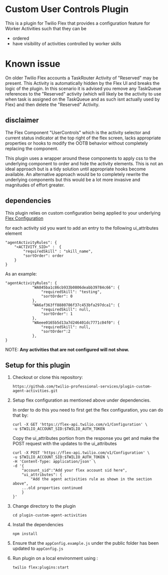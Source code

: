 # Custom User Controls Plugin

This is a plugin for Twilio Flex that provides a configuration feature for Worker Activities such that they can be

- ordered
- have visibility of activities controlled by worker skills

# Known issue

On older Twilio Flex accounts a TaskRouter Activity of "Reserved" may be present.  This Activity is automatically hidden by the Flex UI and breaks the logic of the plugin.  In this scenario it is advised you remove any TaskQueue references to the "Reserved" activity (which will likely be the activity to use when task is assigned on the TaskQueue and as such isnt actually used by Flex) and then delete the "Reserved" Activity.

## disclaimer

The Flex Component "UserControls" which is the activity selector and current status indicator at the top right of the flex screen, lacks appropriate properties or hooks to modify the OOTB behavior without completely replacing the component.

This plugin uses a wrapper around these components to apply css to the underlying component to order and hide the activity elements.  This is not an ideal approach but is a tidy solution until appropriate hooks become available.  An alternative approach would be to completely rewrite the underlying components but this would be a lot more invasive and magnitudes of effort greater.

## dependencies

This plugin relies on custom configuration being applied to your underlying [Flex Configuration](https://www.twilio.com/docs/flex/developer/ui/configuration#modifying-configuration-for-flextwiliocom)

for each activity sid you want to add an entry to the following ui_attributes element

```
"agentActivityRules": {
	"<ACTIVITY_SID>" :  {
		"requiredSkill" : "skill_name",
		"sortOrder": order
	}
}
```

As an example:

```
"agentActivityRules": {
            "WA845ba1c86cb933b0806deabb39784c66": {
                "requiredSkill": "testing",
                "sortOrder": 0
            },
            "WA6af363ff8880786f37c453bfa297dca1": {
                "requiredSkill": null,
                "sortOrder": 1
            },
            "WAeee0165b5d13a7d246401dc7771c04f0": {
                "requiredSkill": null,
                "sortOrder":2
            },
}
```

NOTE: **Any activities that are not configured will not show.**

## Setup for this plugin

1. Checkout or clone this repository:

	  ```
	https://github.com/twilio-professional-services/plugin-custom-agent-activities.git
	  ```


2. Setup flex configuration as mentioned above under dependencies.

	In order to do this you need to first get the flex configuration, you can do that by:

	```
	curl -X GET 'https://flex-api.twilio.com/v1/Configuration' \
	-u $TWILIO_ACCOUNT_SID:$TWILIO_AUTH_TOKEN
	```

	Copy the ui_attributes portion from the response you get and make the POST request with the updates to the ui_attributes

	```
	curl -X POST 'https://flex-api.twilio.com/v1/Configuration' \
    -u $TWILIO_ACCOUNT_SID:$TWILIO_AUTH_TOKEN \
    -H 'Content-Type: application/json' \
    -d '{
        "account_sid":"Add your flex account sid here",
        "ui_attributes": {
            "Add the agent activities rule as shown in the section above",
        ...old properties continued
        }
    }'
    ```


3. Change directory to the plugin

	```
	cd plugin-custom-agent-activities
	```

4. Install the dependencies

	```
	npm install
	```

5. Ensure that the `appConfig.example.js` under the public folder has been updated to `appConfig.js`

6. Run plugin on a local environment using :

	```
	twilio flex:plugins:start
	```
